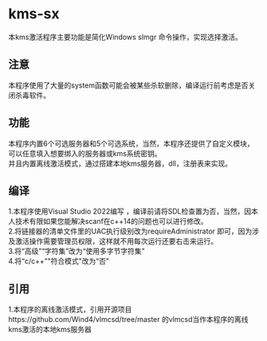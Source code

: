 # kms-sx
本kms激活程序主要功能是简化Windows slmgr 命令操作，实现选择激活。
## 注意
本程序使用了大量的system函数可能会被某些杀软删除，编译运行前考虑是否关闭杀毒软件。
## 功能
本程序内置6个可选服务器和5个可选系统，当然，本程序还提供了自定义模块，可以任意填入想要绑入的服务器或kms系统密钥。  
并且内置离线激活模式，通过搭建本地kms服务器，dll，注册表来实现。   
## 编译
1.本程序使用Visual Studio 2022编写 ，编译前请将SDL检查置为否，当然，因本人技术有限如果您能解决scanf在c++14的问题也可以进行修改。  
2.将链接器的清单文件里的UAC执行级别改为requireAdministrator 即可，因为涉及激活操作需要管理员权限，这样就不用每次运行还要右击来运行。  
3.将“高级”“字符集”改为“使用多字节字符集”  
4.将“c/c++”"符合模式"改为“否”  
## 引用
1.本程序的离线激活模式，引用开源项目https://github.com/Wind4/vlmcsd/tree/master  的vlmcsd当作本程序的离线kms激活的本地kms服务器
